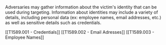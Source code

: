 Adversaries may gather information about the victim's identity that can be used during targeting. Information about identities may include a variety of details, including personal data (ex: employee names, email addresses, etc.) as well as sensitive details such as credentials.

[[T1589.001 - Credentials]]
[[T1589.002 - Email Adresses]]
[[T1589.003 - Employee Names]]
